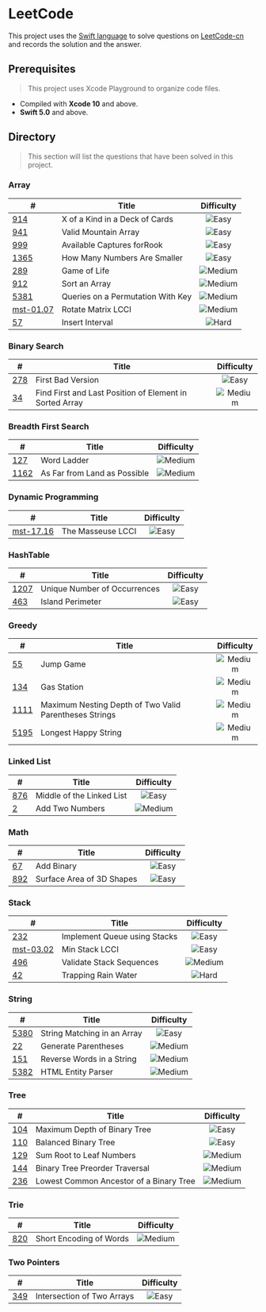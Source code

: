 # LeetCode
 
 This project uses the [Swift language](https://swift.org) to solve questions on [LeetCode-cn](https://leetcode-cn.com) and records the solution and the answer.

## Prerequisites

> This project uses Xcode Playground to organize code files.

- Compiled with **Xcode 10** and above.
- **Swift 5.0** and above.

## Directory

> This section will list the questions that have been solved in this project.

### Array

| # | Title | Difficulty |
| --- | --- | :---: |
| [914][] | X of a Kind in a Deck of Cards | ![Easy][] |
| [941][] | Valid Mountain Array | ![Easy][] |
| [999][] | Available Captures forRook | ![Easy][] |
| [1365][] | How Many Numbers Are Smaller | ![Easy][] |
| [289][] | Game of Life | ![Medium][] |
| [912][] | Sort an Array | ![Medium][] |
| [5381][] | Queries on a Permutation With Key | ![Medium][] |
| [mst-01.07][] | Rotate Matrix LCCI | ![Medium][] |
| [57][] | Insert Interval | ![Hard][] |

### Binary Search

| # | Title | Difficulty |
| --- | --- | :---: |
| [278][] | First Bad Version | ![Easy][] |
| [34][] | Find First and Last Position of Element in Sorted Array | ![Medium][] |

### Breadth First Search

| # | Title | Difficulty |
| --- | --- | :---: |
| [127][] | Word Ladder | ![Medium][] |
| [1162][] | As Far from Land as Possible | ![Medium][] |

### Dynamic Programming

| # | Title | Difficulty |
| --- | --- | :---: |
| [mst-17.16][] | The Masseuse LCCI | ![Easy][] |

### HashTable

| # | Title | Difficulty |
| --- | --- | :---: |
| [1207][] | Unique Number of Occurrences | ![Easy][] |
| [463][] | Island Perimeter | ![Easy][] |

### Greedy

| # | Title | Difficulty |
| --- | --- | :---: |
| [55][] | Jump Game | ![Medium][] |
| [134][] | Gas Station | ![Medium][] |
| [1111][] | Maximum Nesting Depth of Two Valid Parentheses Strings | ![Medium][] |
| [5195][] | Longest Happy String | ![Medium][] |

### Linked List

| # | Title | Difficulty |
| --- | --- | :---: |
| [876][] | Middle of the Linked List | ![Easy][] |
| [2][] | Add Two Numbers | ![Medium][] |

### Math

| # | Title | Difficulty |
| --- | --- | :---: |
| [67][] | Add Binary | ![Easy][] |
| [892][] | Surface Area of 3D Shapes | ![Easy][] |

### Stack

| # | Title | Difficulty |
| --- | --- | :---: |
| [232][] |Implement Queue using Stacks | ![Easy][] |
| [mst-03.02][] | Min Stack LCCI | ![Easy][] |
| [496][] | Validate Stack Sequences | ![Medium][] |
| [42][] | Trapping Rain Water | ![Hard][] |

### String

| # | Title | Difficulty |
| --- | --- | :---: |
| [5380][] | String Matching in an Array | ![Easy][] |
| [22][] | Generate Parentheses | ![Medium][] |
| [151][] | Reverse Words in a String | ![Medium][] |
| [5382][] | HTML Entity Parser | ![Medium][] |

### Tree

| # | Title | Difficulty |
| --- | --- | :---: |
| [104][] | Maximum Depth of Binary Tree | ![Easy][] |
| [110][] | Balanced Binary Tree | ![Easy][] |
| [129][] | Sum Root to Leaf Numbers | ![Medium][] |
| [144][] | Binary Tree Preorder Traversal | ![Medium][] |
| [236][] | Lowest Common Ancestor of a Binary Tree | ![Medium][] |

### Trie

| # | Title | Difficulty |
| --- | --- | :---: |
| [820][] | Short Encoding of Words | ![Medium][] |

### Two Pointers

| # | Title | Difficulty |
| --- | --- | :---: |
| [349][] | Intersection of Two Arrays | ![Easy][] |



[Easy]: https://img.shields.io/badge/-Easy-brightgreen
[Medium]: https://img.shields.io/badge/-Medium-orange
[Hard]: https://img.shields.io/badge/-Hard-red

[2]: Source/LinkedList.playground/Pages/m-2.xcplaygroundpage/Contents.swift
[22]: Source/String.playground/Pages/m-22.xcplaygroundpage/Contents.swift
[34]: Source/BinarySearch.playground/Pages/m-34.xcplaygroundpage/Contents.swift
[42]: Source/Stack.playground/Pages/h-42.xcplaygroundpage/Contents.swift
[55]: Source/Array.playground/Pages/m-55.xcplaygroundpage/Contents.swift
[57]: Source/Array.playground/Pages/h-57.xcplaygroundpage/Contents.swift
[67]: Source/Math.playground/Pages/e-67.xcplaygroundpage/Contents.swift
[104]: Source/Tree.playground/Pages/e-104.xcplaygroundpage/Contents.swift
[110]: Source/Tree.playground/Pages/e-110.xcplaygroundpage/Contents.swift
[127]: Source/BreadthFirstSearch.playground/Pages/m-127.xcplaygroundpage/Contents.swift
[129]: Source/Tree.playground/Pages/m-129.xcplaygroundpage/Contents.swift
[134]: Source/Greedy.playground/Pages/m-134.xcplaygroundpage/Contents.swift
[144]: Source/Tree.playground/Pages/m-144.xcplaygroundpage/Contents.swift
[151]: Source/String.playground/Pages/m-151.xcplaygroundpage/Contents.swift
[232]: Source/Stack.playground/Pages/e-232.xcplaygroundpage/Contents.swift
[236]: Source/Tree.playground/Pages/m-236.xcplaygroundpage/Contents.swift
[278]: Source/BinarySearch.playground/Pages/e-278.xcplaygroundpage/Contents.swift
[289]: Source/Array.playground/Pages/m-289.xcplaygroundpage/Contents.swift
[349]: Source/TwoPointers.playground/Pages/e-349.xcplaygroundpage/Contents.swift
[463]: Source/HashTable.playground/Pages/e-463.xcplaygroundpage/Contents.swift
[496]: Source/Stack.playground/Pages/m-496.xcplaygroundpage/Contents.swift
[820]: Source/Trie.playground/Pages/m-820.xcplaygroundpage/Contents.swift
[876]: Source/LinkedList.playground/Pages/e-876.xcplaygroundpage/Contents.swift
[892]: Source/Math.playground/Pages/e-892.xcplaygroundpage/Contents.swift
[912]: Source/Array.playground/Pages/m-912.xcplaygroundpage/Contents.swift
[914]: Source/Array.playground/Pages/e-914.xcplaygroundpage/Contents.swift
[941]: Source/Array.playground/Pages/e-941.xcplaygroundpage/Contents.swift
[999]: Source/Array.playground/Pages/e-999.xcplaygroundpage/Contents.swift
[1111]: Source/Greedy.playground/Pages/m-1111.xcplaygroundpage/Contents.swift
[1162]: Source/BreadthFirstSearch.playground/Pages/m-1162.xcplaygroundpage/Contents.swift
[1207]: Source/HashTable.playground/Pages/e-1207.xcplaygroundpage/Contents.swift
[1365]: Source/Array.playground/Pages/e-1365.xcplaygroundpage/Contents.swift
[5195]: Source/Greedy.playground/Pages/m-5195.xcplaygroundpage/Contents.swift
[5380]: Source/String.playground/Pages/e-5380.xcplaygroundpage/Contents.swift
[5381]: Source/Array.playground/Pages/m-5381.xcplaygroundpage/Contents.swift
[5382]: Source/String.playground/Pages/m-5382.xcplaygroundpage/Contents.swift


[mst-01.07]: Source/Array.playground/Pages/m-mst-01.07.xcplaygroundpage/Contents.swift
[mst-03.02]: Source/Stack.playground/Pages/e-mst-03.02.xcplaygroundpage/Contents.swift
[mst-17.16]: Source/DynamicProgramming.playground/Pages/e-mst-17.16.xcplaygroundpage/Contents.swift
